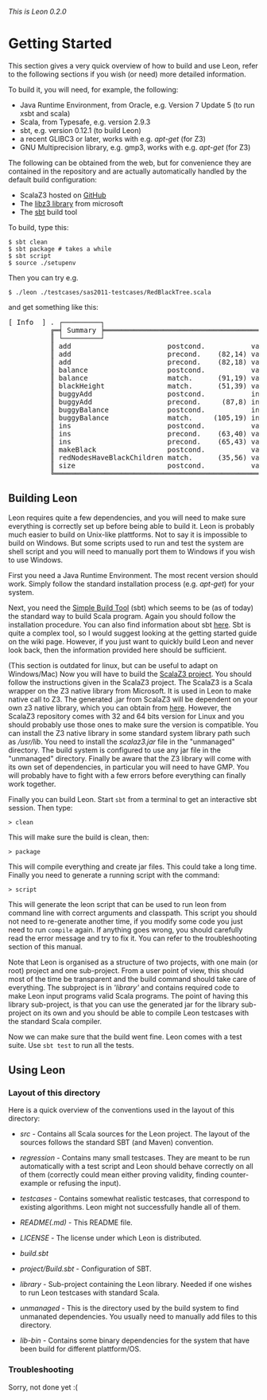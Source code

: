 *This is Leon 0.2.0*

Getting Started
===============

This section gives a very quick overview of how to build and use Leon, refer to 
the following sections if you wish (or need) more detailed information.

To build it, you will need, for example, the following:

* Java Runtime Environment, from Oracle, e.g. Version 7 Update 5 (to run xsbt and scala)
* Scala, from Typesafe, e.g. version 2.9.3
* sbt, e.g. version 0.12.1 (to build Leon)
* a recent GLIBC3 or later, works with e.g. _apt-get_ (for Z3)
* GNU Multiprecision library, e.g. gmp3, works with e.g. _apt-get_ (for Z3)

The following can be obtained from the web, but for convenience they are contained in the
repository and are actually automatically handled by the default build configuration:

  * ScalaZ3 hosted on [GitHub](https://github.com/psuter/ScalaZ3/)
  * The [libz3 library](http://z3.codeplex.com/) from microsoft
  * The [sbt](http://www.scala-sbt.org/) build tool  

To build, type this:

    $ sbt clean
    $ sbt package # takes a while
    $ sbt script
    $ source ./setupenv

Then you can try e.g.

    $ ./leon ./testcases/sas2011-testcases/RedBlackTree.scala

and get something like this:

<pre>
[ Info  ] . ┌─────────┐
          ╔═╡ Summary ╞═══════════════════════════════════════════════════════════════════════╗
          ║ └─────────┘                                                                       ║
          ║ add                       postcond.           valid               Z3-f+t    0.314 ║
          ║ add                       precond.    (82,14) valid               Z3-f+t    0.020 ║
          ║ add                       precond.    (82,18) valid               Z3-f+t    0.005 ║
          ║ balance                   postcond.           valid               Z3-f+t    0.409 ║
          ║ balance                   match.      (91,19) valid               Z3-f+t    0.034 ║
          ║ blackHeight               match.      (51,39) valid               Z3-f+t    0.004 ║
          ║ buggyAdd                  postcond.           invalid             Z3-f+t    4.084 ║
          ║ buggyAdd                  precond.     (87,8) invalid             Z3-f+t    0.111 ║
          ║ buggyBalance              postcond.           invalid             Z3-f+t    0.055 ║
          ║ buggyBalance              match.     (105,19) invalid             Z3-f+t    0.007 ║
          ║ ins                       postcond.           valid               Z3-f+t    6.577 ║
          ║ ins                       precond.    (63,40) valid               Z3-f+t    0.021 ║
          ║ ins                       precond.    (65,43) valid               Z3-f+t    0.005 ║
          ║ makeBlack                 postcond.           valid               Z3-f+t    0.007 ║
          ║ redNodesHaveBlackChildren match.      (35,56) valid               Z3-f+t    0.003 ║
          ║ size                      postcond.           valid               Z3-f+t    0.012 ║
          ╚═══════════════════════════════════════════════════════════════════════════════════╝
</pre>

Building Leon
-------------

Leon requires quite a few dependencies, and you will need to make sure
everything is correctly set up before being able to build it. Leon is probably
much easier to build on Unix-like plattforms. Not to say it is impossible to
build on Windows. But some scripts used to run and test the system are shell
script and you will need to manually port them to Windows if you wish to use
Windows.

First you need a Java Runtime Environment. The most recent version should work.
Simply follow the standard installation process (e.g. _apt-get_) for your system.

Next, you need the [Simple Build Tool](http://www.scala-sbt.org/) (sbt)
which seems to be (as of today) the standard way to build Scala program. Again
you should follow the installation procedure. You can also find information
about sbt [here](http://typesafe.com/platform/tools/scala/sbt). Sbt is quite a complex
tool, so I would suggest looking at the getting started guide on the wiki page.
However, if you just want to quickly build Leon and never look back, then the
information provided here should be sufficient.

(This section is outdated for linux, but can be useful to adapt on Windows/Mac)
Now you will have to build the [ScalaZ3 project](https://github.com/psuter/ScalaZ3/).
You should follow the instructions given in
the ScalaZ3 project. The ScalaZ3 is a Scala wrapper on the Z3 native library
from Microsoft. It is used in Leon to make native call to Z3. The generated
.jar from ScalaZ3 will be dependent on your own z3 native library, which you
can obtain from [here](http://z3.codeplex.com/).
However, the ScalaZ3 repository comes with 32 and 64 bits version for Linux and
you should probably use those ones to make sure the version is compatible. You
can install the Z3 native library in some standard system library path such as
_/usr/lib_. You need to install the _scalaz3.jar_ file in the "unmanaged"
directory. The build system is configured to use any jar file in the
"unmanaged" directory. Finally be aware that the Z3 library will come with its
own set of dependencies, in particular you will need to have GMP. You will
probably have to fight with a few errors before everything can finally work
together.

Finally you can build Leon. Start ```sbt``` from a terminal to get an interactive
sbt session. Then type:

  	> clean
  	
This will make sure the build is clean, then:

  	> package
  	
This will compile everything and create jar files. This could take a long time.
Finally you need to generate a running script with the command:

  	> script
  	
This will generate the leon script that can be used to run leon from command line
with correct arguments and classpath. This script you should not need to re-generate
another time, if you modify some code you just need to run ```compile``` again. If anything
goes wrong, you should carefully read the error message and try to fix it. You can
refer to the troubleshooting section of this manual.

Note that Leon is organised as a structure of two projects, with one main (or
root) project and one sub-project. From a user point of view, this should most
of the time be transparent and the build command should take care of
everything. The subproject is in _'library'_ and contains required code to make
Leon input programs valid Scala programs. The point of having this library
sub-project, is that you can use the generated jar for the library sub-project
on its own and you should be able to compile Leon testcases with the standard
Scala compiler.

Now we can make sure that the build went fine. Leon comes with a test suite.
Use ```sbt test``` to run all the tests.

Using Leon
----------

### Layout of this directory

Here is a quick overview of the conventions used in the layout of this directory:

- _src_ - Contains all Scala sources for the Leon project. The layout of the sources follows the standard SBT (and Maven) convention.

- _regression_ - Contains many small testcases. They are meant to be run automatically with a test script and Leon should behave correctly on
all of them (correctly could mean either proving validity, finding counter-example or refusing the input).

- _testcases_ - Contains somewhat realistic testcases, that correspond to existing algorithms. Leon might not successfully handle all of them.

- _README(.md)_ - This README file.

- _LICENSE_ - The license under which Leon is distributed.

- _build.sbt_

- _project/Build.sbt_ - Configuration of SBT.

- _library_ - Sub-project containing the Leon library. Needed if one wishes to run Leon testcases with standard Scala.

- _unmanaged_ - This is the directory used by the build system to find unmanated dependencies. You usually need to manually
add files to this directory.

- _lib-bin_  - Contains some binary dependencies for the system that have been build for different plattform/OS.

### Troubleshooting

Sorry, not done yet :(
